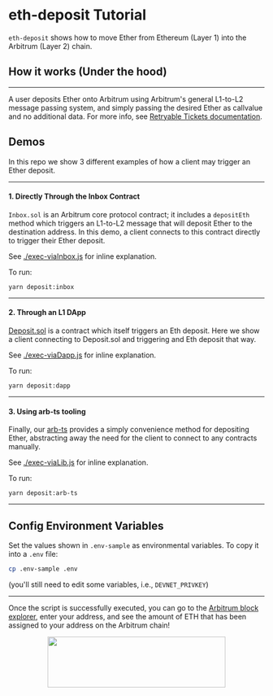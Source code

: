 # eth-deposit Tutorial

`eth-deposit` shows how to move Ether from Ethereum (Layer 1) into the Arbitrum (Layer 2) chain.

## How it works (Under the hood)

---

A user deposits Ether onto Arbitrum using Arbitrum's general L1-to-L2 message passing system, and simply passing the desired Ether as callvalue and no additional data. For more info, see [Retryable Tickets documentation](https://developer.offchainlabs.com/docs/l1_l2_messages#depositing-eth-via-retryables).

## Demos

In this repo we show 3 different examples of how a client may trigger an Ether deposit.

---

#### **1. Directly Through the Inbox Contract**

`Inbox.sol` is an Arbitrum core protocol contract; it includes a `depositEth` method which triggers an L1-to-L2 message that will deposit Ether to the destination address. In this demo, a client connects to this contract directly to trigger their Ether deposit.

See [./exec-viaInbox.js](./scripts/exec-viaInbox.js) for inline explanation.

To run:

```
yarn deposit:inbox
```

---

#### **2. Through an L1 DApp**

[Deposit.sol](./contracts/Deposit.sol) is a contract which itself triggers an Eth deposit. Here we show a client connecting to Deposit.sol and triggering and Eth deposit that way.

See [./exec-viaDapp.js](./scripts/exec-viaDapp.js) for inline explanation.

To run:

```
yarn deposit:dapp
```

---

#### **3. Using arb-ts tooling**

Finally, our [arb-ts](https://github.com/OffchainLabs/arbitrum/tree/master/packages/arb-ts) provides a simply convenience method for depositing Ether, abstracting away the need for the client to connect to any contracts manually.

See [./exec-viaLib.js](./scripts/exec-viaLib.js) for inline explanation.

To run:

```
yarn deposit:arb-ts
```

---

## Config Environment Variables

Set the values shown in `.env-sample` as environmental variables. To copy it into a `.env` file:

```bash
cp .env-sample .env
```

(you'll still need to edit some variables, i.e., `DEVNET_PRIVKEY`)

---

Once the script is successfully executed, you can go to the [Arbitrum block explorer](https://rinkeby-explorer.arbitrum.io/#), enter your address, and see the amount of ETH that has been assigned to your address on the Arbitrum chain!

<p align="center">
  <img width="350" height="100" src= "https://offchainlabs.com/wp-content/themes/offchain/images/home/footer/logo.svg"  />
</p>
